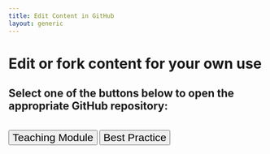 ```yaml
---
title: Edit Content in GitHub
layout: generic
---
```




# Edit or fork content for your own use
## Select one of the buttons below to open the appropriate GitHub repository:
<br/>

<div>

  <form style="display: inline;" target="_blank"  action="https://github.com/DataONEorg/Education/tree/master/_lessons/lessons" method="get">
    <button style="font-size:150%;"> Teaching Module </button></form>   
    <form style="display: inline;" target="_blank"  action="https://github.com/DataONEorg/Education/tree/master/_bestpractices/bestpractices" method="get">
        <button style="font-size:150%;"> Best Practice </button></form>

</div>
<br/>
